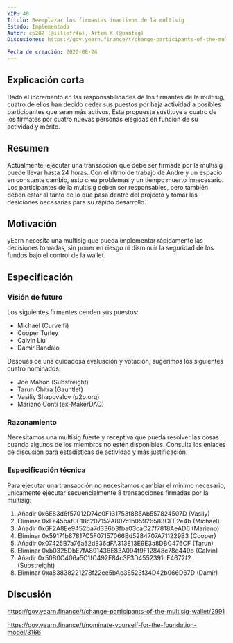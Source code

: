 ```yaml
---
YIP: 40
Título: Reemplazar los firmantes inactivos de la multisig
Estado: Implementada
Autor: cp287 (@illlefr4u), Artem K (@banteg)
Discusiones: https://gov.yearn.finance/t/change-participants-of-the-multisig-wallet/2991

Fecha de creación: 2020-08-24
---
```


## Explicación corta

Dado el incremento en las responsabilidades de los firmantes de la multisig, cuatro de ellos han decido ceder sus puestos por baja actividad a posibles participantes que sean más activos. Esta propuesta sustituye a cuatro de los firmates por cuatro nuevas personas elegidas en función de su actividad y mérito.

## Resumen

Actualmente, ejecutar una transacción que debe ser firmada por la multisig puede llevar hasta 24 horas. Con el ritmo de trabajo de Andre y un espacio en constante cambio, esto crea problemas y un tiempo muerto innecesario. Los participantes de la multisig deben ser responsables, pero también deben estar al tanto de lo que pasa dentro del projecto y tomar las desiciones necesarias para su rápido desarrollo. 

## Motivación

yEarn necesita una multisig que pueda implementar rápidamente las decisiones tomadas, sin poner en riesgo ni disminuir la seguridad de los fundos bajo el control de la wallet. 

## Especificación

### Visión de futuro

Los siguientes firmantes cenden sus puestos:
- Michael (Curve.fi)
- Cooper Turley
- Calvin Liu
- Damir Bandalo

Después de una cuidadosa evaluación y votación, sugerimos los siguientes cuatro nominados:
- Joe Mahon (Substreight)
- Tarun Chitra (Gauntlet)
- Vasiliy Shapovalov (p2p.org)
- Mariano Conti (ex-MakerDAO)

### Razonamiento

Necesitamos una multisig fuerte y receptiva que pueda resolver las cosas cuando algunos de los miembros no estén disponibles. Consulta los enlaces de discusión para estadísticas de actividad y más justificación.

### Especificación técnica

Para ejecutar una transacción no necesitamos cambiar el mínimo necesario, unicamente ejecutar secuencialmente 8 transacciones firmadas por la multisig:

1. Añadir 0x6E83d6f57012D74e0F131753f8B5Ab557824507D (Vasily)
2. Eliminar 0xFe45baf0F18c207152A807c1b05926583CFE2e4b (Michael)
3. Añadir 0x6F2A8Ee9452ba7d336b3fba03caC27f7818AeAD6 (Mariano)
4. Eliminar 0x59171b87817C5F07157066Bd5284707A711229B3 (Cooper)
5. Añadir 0x07425B7a76a52dE36dFA313E13E9E3a8DBC476CF (Tarun)
6. Eliminar 0xb0325DbE7fA891436E83A094f9F12848c78e449b (Calvin)
7. Añadir 0x50B0C406a5C1fC492F84c3F3D4552391cF4672f2 (Substreight)
8. Eliminar 0xa83838221278f22ee5bAe3E523f34D42b066D67D (Damir)

## Discusión

https://gov.yearn.finance/t/change-participants-of-the-multisig-wallet/2991

https://gov.yearn.finance/t/nominate-yourself-for-the-foundation-model/3166
